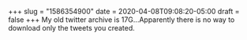 +++
slug = "1586354900"
date = 2020-04-08T09:08:20-05:00
draft = false
+++
My old twitter archive is 17G...Apparently there is no way to download only the tweets you created.